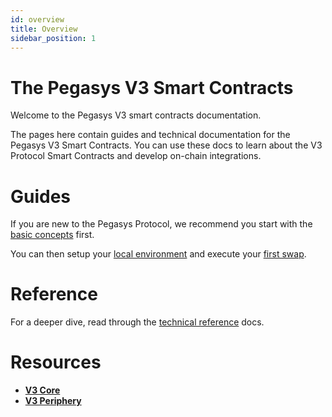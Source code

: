 ```yaml
---
id: overview
title: Overview
sidebar_position: 1
---
```


# The Pegasys V3 Smart Contracts

Welcome to the Pegasys V3 smart contracts documentation.

The pages here contain guides and technical documentation for the Pegasys V3 Smart Contracts.
You can use these docs to learn about the V3 Protocol Smart Contracts and develop on-chain integrations.

# Guides

If you are new to the Pegasys Protocol, we recommend you start with the [basic concepts](../../concepts/protocol) first.

You can then setup your [local environment](./guides/local-environment) and execute your [first swap](./guides/swaps/single-swaps).

# Reference

For a deeper dive, read through the [technical reference](./reference/overview) docs.

# Resources

- [**V3 Core**](https://github.com/Pegasys-fi/v3-core)
- [**V3 Periphery**](https://github.com/Pegasys-fi/v3-periphery)